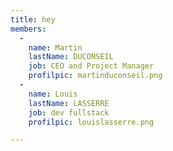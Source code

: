 ```yaml
---
title: hey
members:
  -
    name: Martin
    lastName: DUCONSEIL
    job: CEO and Project Manager
    profilpic: martinduconseil.png
  -
    name: Louis
    lastName: LASSERRE
    job: dev fullstack
    profilpic: louislasserre.png

---
```

